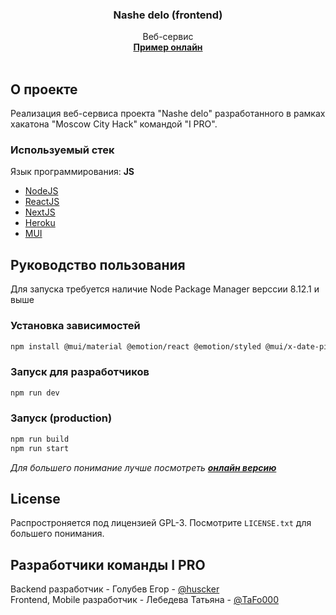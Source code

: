<h3 align="center">Nashe delo (frontend)</h3>

  <p align="center">
    Веб-сервис
    <br />
    <a href="https://i-pro-react.herokuapp.com"><strong>Пример онлайн</strong></a>
    <br />
    <br />
</div>




<!-- ABOUT THE PROJECT -->
## О проекте

Реализация веб-сервиса проекта "Nashe delo" разработанного в рамках хакатона "Moscow City Hack"  командой "I PRO".




### Используемый стек
Язык программирования: **JS**
* [NodeJS](https://nodejs.org/en/)
* [ReactJS](https://reactjs.org/)
* [NextJS](https://nextjs.org/)
* [Heroku](https://heroku.com)
* [MUI](https://mui.com/)



<!-- GETTING STARTED -->
## Руководство пользования

Для запуска требуется наличие Node Package Manager верссии 8.12.1 и выше

### Установка зависимостей

  ```sh
 npm install @mui/material @emotion/react @emotion/styled @mui/x-date-pickers date-fns
  ```

### Запуск для разработчиков

  ```sh
  npm run dev
  ```
### Запуск (production)

```sh
npm run build
npm run start
```

<i>Для большего понимание лучше посмотреть  <a href="https://i-pro-react.herokuapp.com"><strong>онлайн версию</strong></a></i>




<!-- LICENSE -->
## License

Распростроняется под лицензией GPL-3. Посмотрите `LICENSE.txt` для большего понимания.


<!-- CONTACT -->
## Разработчики команды I PRO

Backend разработчик - Голубев Егор - [@huscker](https://github.com/huscker) \
Frontend, Mobile разработчик - Лебедева Татьяна - [@TaFo000](https://github.com/TaFo000)

